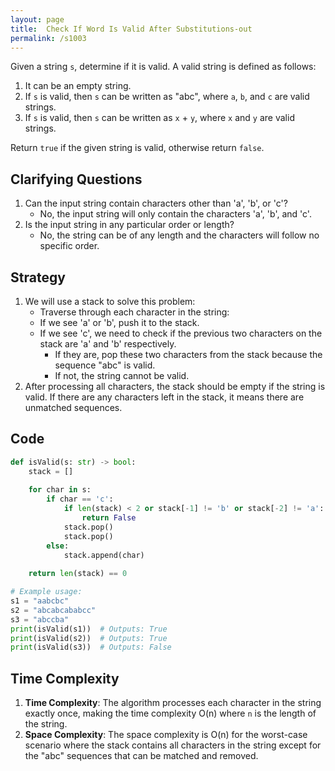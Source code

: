 ```yaml
---
layout: page
title:  Check If Word Is Valid After Substitutions-out
permalink: /s1003
---
```

Given a string `s`, determine if it is valid. A valid string is defined as follows:

1. It can be an empty string.
2. If `s` is valid, then `s` can be written as "abc", where `a`, `b`, and `c` are valid strings.
3. If `s` is valid, then `s` can be written as `x` + `y`, where `x` and `y` are valid strings.

Return `true` if the given string is valid, otherwise return `false`.

## Clarifying Questions
1. Can the input string contain characters other than 'a', 'b', or 'c'?
   - No, the input string will only contain the characters 'a', 'b', and 'c'.
2. Is the input string in any particular order or length?
   - No, the string can be of any length and the characters will follow no specific order.

## Strategy
1. We will use a stack to solve this problem:
   - Traverse through each character in the string:
   - If we see 'a' or 'b', push it to the stack.
   - If we see 'c', we need to check if the previous two characters on the stack are 'a' and 'b' respectively.
     - If they are, pop these two characters from the stack because the sequence "abc" is valid.
     - If not, the string cannot be valid.
2. After processing all characters, the stack should be empty if the string is valid. If there are any characters left in the stack, it means there are unmatched sequences.

## Code
```python
def isValid(s: str) -> bool:
    stack = []
    
    for char in s:
        if char == 'c':
            if len(stack) < 2 or stack[-1] != 'b' or stack[-2] != 'a':
                return False
            stack.pop()
            stack.pop()
        else:
            stack.append(char)
    
    return len(stack) == 0

# Example usage:
s1 = "aabcbc"
s2 = "abcabcababcc"
s3 = "abccba"
print(isValid(s1))  # Outputs: True
print(isValid(s2))  # Outputs: True
print(isValid(s3))  # Outputs: False
```

## Time Complexity
1. **Time Complexity**: The algorithm processes each character in the string exactly once, making the time complexity O(n) where `n` is the length of the string.
2. **Space Complexity**: The space complexity is O(n) for the worst-case scenario where the stack contains all characters in the string except for the "abc" sequences that can be matched and removed.